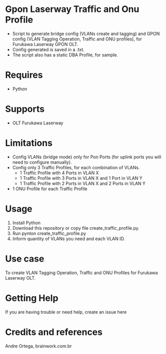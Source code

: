 # Gpon Laserway Traffic and Onu Profile
- Script to generate bridge config (VLANs create and tagging) and GPON config (VLAN Tagging Operation, Traffic and ONU profiles), for Furukawa Laserway GPON OLT.
- Config generated is saved in a .txt.
- The script also has a static DBA Profile, for sample.

# Requires
- Python

# Supports
- OLT Furukawa Laserway

# Limitations
- Config VLANs (bridge mode) only for Pon Ports (for uplink ports you will need to configure manually).
- Config only 3 Traffic Profiles, for each combination of VLANs.
  - 1 Traffic Profile with 4 Ports in VLAN X
  - 1 Traffic Profile with 3 Ports in VLAN X and 1 Port in VLAN Y
  - 1 Traffic Profile with 2 Ports in VLAN X and 2 Ports in VLAN Y
- 1 ONU Profile for each Traffic Profile

# Usage
1) Install Python
2) Download this repository or copy file create_traffic_profile.py.
3) Run pynton create_traffic_profile.py
4) Inform quantity of VLANs you need and each VLAN ID.

# Use case
To create VLAN Tagging Operation, Traffic and ONU Profiles for Furukawa Laserway OLT.

# Getting Help
If you are having trouble or need help, create an issue here

# Credits and references
Andre Ortega, brainwork.com.br
